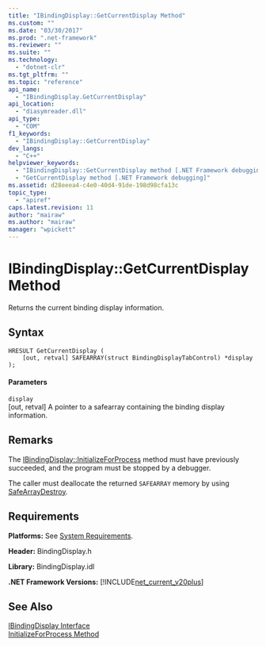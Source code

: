 ```yaml
---
title: "IBindingDisplay::GetCurrentDisplay Method"
ms.custom: ""
ms.date: "03/30/2017"
ms.prod: ".net-framework"
ms.reviewer: ""
ms.suite: ""
ms.technology: 
  - "dotnet-clr"
ms.tgt_pltfrm: ""
ms.topic: "reference"
api_name: 
  - "IBindingDisplay.GetCurrentDisplay"
api_location: 
  - "diasymreader.dll"
api_type: 
  - "COM"
f1_keywords: 
  - "IBindingDisplay::GetCurrentDisplay"
dev_langs: 
  - "C++"
helpviewer_keywords: 
  - "IBindingDisplay::GetCurrentDisplay method [.NET Framework debugging]"
  - "GetCurrentDisplay method [.NET Framework debugging]"
ms.assetid: d28eeea4-c4e0-40d4-91de-198d98cfa13c
topic_type: 
  - "apiref"
caps.latest.revision: 11
author: "mairaw"
ms.author: "mairaw"
manager: "wpickett"
---
```

# IBindingDisplay::GetCurrentDisplay Method
Returns the current binding display information.  
  
## Syntax  
  
```  
HRESULT GetCurrentDisplay (  
    [out, retval] SAFEARRAY(struct BindingDisplayTabControl) *display  
);  
```  
  
#### Parameters  
 `display`  
 [out, retval] A pointer to a safearray containing the binding display information.  
  
## Remarks  
 The [IBindingDisplay::InitializeForProcess](../../../../docs/framework/unmanaged-api/diagnostics/ibindingdisplay-initializeforprocess-method.md) method must have previously succeeded, and the program must be stopped by a debugger.  
  
 The caller must deallocate the returned `SAFEARRAY` memory by using [SafeArrayDestroy](http://msdn.microsoft.com/en-us/fc94f7e7-b903-4c78-905c-54df1f8d13fa).  
  
## Requirements  
 **Platforms:** See [System Requirements](../../../../docs/framework/get-started/system-requirements.md).  
  
 **Header:** BindingDisplay.h  
  
 **Library:** BindingDisplay.idl  
  
 **.NET Framework Versions:** [!INCLUDE[net_current_v20plus](../../../../includes/net-current-v20plus-md.md)]  
  
## See Also  
 [IBindingDisplay Interface](../../../../docs/framework/unmanaged-api/diagnostics/ibindingdisplay-interface.md)   
 [InitializeForProcess Method](../../../../docs/framework/unmanaged-api/diagnostics/ibindingdisplay-initializeforprocess-method.md)
